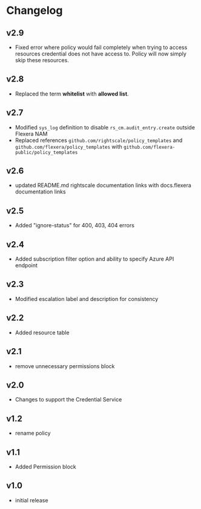 # Changelog

## v2.9

- Fixed error where policy would fail completely when trying to access resources credential does not have access to. Policy will now simply skip these resources.

## v2.8

- Replaced the term **whitelist** with **allowed list**.

## v2.7

- Modified `sys_log` definition to disable `rs_cm.audit_entry.create` outside Flexera NAM
- Replaced references `github.com/rightscale/policy_templates` and `github.com/flexera/policy_templates` with `github.com/flexera-public/policy_templates`

## v2.6

- updated README.md rightscale documentation links with docs.flexera documentation links

## v2.5

- Added "ignore-status" for 400, 403, 404 errors

## v2.4

- Added subscription filter option and ability to specify Azure API endpoint

## v2.3

- Modified escalation label and description for consistency

## v2.2

- Added resource table

## v2.1

- remove unnecessary permissions block

## v2.0

- Changes to support the Credential Service

## v1.2

- rename policy

## v1.1

- Added Permission block

## v1.0

- initial release
